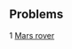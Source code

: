 ## Problems

1 [Mars rover](https://github.com/suryart/ruby_concepts/tree/master/problems/mars_rover)